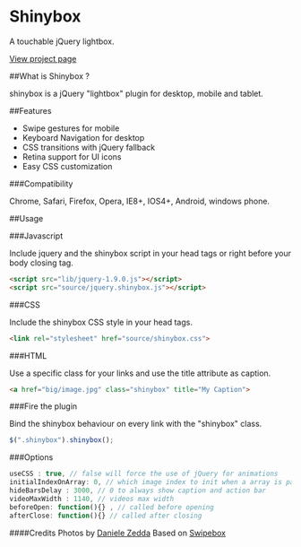 Shinybox
================================

A touchable jQuery lightbox.

[View project page](http://one-com.github.io/shinybox/)

##What is Shinybox ?

shinybox is a jQuery "lightbox" plugin for desktop, mobile and tablet.

##Features

- Swipe gestures for mobile
- Keyboard Navigation for desktop
- CSS transitions with jQuery fallback
- Retina support for UI icons
- Easy CSS customization

###Compatibility

Chrome, Safari, Firefox, Opera, IE8+, IOS4+, Android, windows phone.

##Usage

###Javascript

Include jquery and the shinybox script in your head tags or right before your body closing tag.

```html
<script src="lib/jquery-1.9.0.js"></script>
<script src="source/jquery.shinybox.js"></script>
```

###CSS

Include the shinybox CSS style in your head tags.

```html
<link rel="stylesheet" href="source/shinybox.css">
```

###HTML

Use a specific class for your links and use the title attribute as caption.

```html
<a href="big/image.jpg" class="shinybox" title="My Caption">
```

###Fire the plugin

Bind the shinybox behaviour on every link with the "shinybox" class.

```javascript
$(".shinybox").shinybox();
```

###Options

```javascript
useCSS : true, // false will force the use of jQuery for animations
initialIndexOnArray: 0, // which image index to init when a array is passed
hideBarsDelay : 3000, // 0 to always show caption and action bar
videoMaxWidth : 1140, // videos max width
beforeOpen: function(){} , // called before opening
afterClose: function(){} // called after closing
```

####Credits
Photos by [Daniele Zedda](http://www.flickr.com/photos/astragony/)
Based on [Swipebox](http://brutaldesign.github.com/swipebox)
